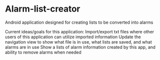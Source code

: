 # Alarm-list-creator
Android application designed for creating lists to be converted into alarms

Current ideas/goals for this application:
Import/export txt files where other users of this application can utilize imported information
Update the navigation view to show what file is in use, what lists are saved, and what alarms are in use
Show a lists of alarm information created by this app, and ability to remove alarms when needed
